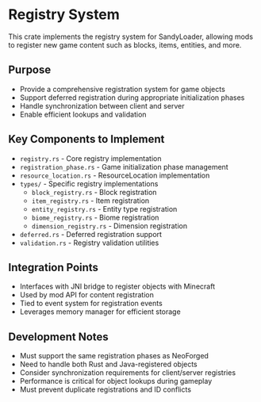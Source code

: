 # Registry System

This crate implements the registry system for SandyLoader, allowing mods to register new game content such as blocks, items, entities, and more.

## Purpose

- Provide a comprehensive registration system for game objects
- Support deferred registration during appropriate initialization phases
- Handle synchronization between client and server
- Enable efficient lookups and validation

## Key Components to Implement

- `registry.rs` - Core registry implementation
- `registration_phase.rs` - Game initialization phase management
- `resource_location.rs` - ResourceLocation implementation
- `types/` - Specific registry implementations
  - `block_registry.rs` - Block registration
  - `item_registry.rs` - Item registration
  - `entity_registry.rs` - Entity type registration
  - `biome_registry.rs` - Biome registration
  - `dimension_registry.rs` - Dimension registration
- `deferred.rs` - Deferred registration support
- `validation.rs` - Registry validation utilities

## Integration Points

- Interfaces with JNI bridge to register objects with Minecraft
- Used by mod API for content registration
- Tied to event system for registration events
- Leverages memory manager for efficient storage

## Development Notes

- Must support the same registration phases as NeoForged
- Need to handle both Rust and Java-registered objects
- Consider synchronization requirements for client/server registries
- Performance is critical for object lookups during gameplay
- Must prevent duplicate registrations and ID conflicts

